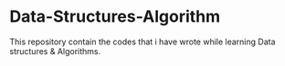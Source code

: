 # Data-Structures-Algorithm
This repository contain the codes that i have wrote while learning Data structures &amp; Algorithms.
